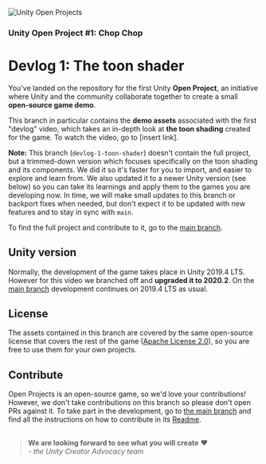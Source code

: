![Unity Open Projects](https://imgur.com/Y0svl0w.png)
### Unity Open Project #1: Chop Chop
# Devlog 1: The toon shader

You've landed on the repository for the first Unity **Open Project**, an initiative where Unity and the community collaborate together to create a small **open-source game demo**.

This branch in particular contains the **demo assets** associated with the first "devlog" video, which takes an in-depth look at **the toon shading** created for the game. To watch the video, go to [insert link].

**Note:** This branch (`devlog-1-toon-shader`) doesn't contain the full project, but a trimmed-down version which focuses specifically on the toon shading and its components. We did it so it's faster for you to import, and easier to explore and learn from. We also updated it to a newer Unity version (see below) so you can take its learnings and apply them to the games you are developing now. In time, we will make small updates to this branch or backport fixes when needed, but don't expect it to be updated with new features and to stay in sync with `main`.

To find the full project and contribute to it, go to the [main branch](https://github.com/UnityTechnologies/open-project-1).

## Unity version
Normally, the development of the game takes place in Unity 2019.4 LTS. However for this video we branched off and **upgraded it to 2020.2**. On the [main branch](https://github.com/UnityTechnologies/open-project-1) development continues on 2019.4 LTS as usual.

## License
The assets contained in this branch are covered by the same open-source license that covers the rest of the game ([Apache License 2.0](https://github.com/UnityTechnologies/open-project-1/blob/main/LICENSE)), so you are free to use them for your own projects.

## Contribute
Open Projects is an open-source game, so we'd love your contributions! However, we don't take contributions on this branch so please don't open PRs against it.
To take part in the development, go to [the main branch](https://github.com/UnityTechnologies/open-project-1) and find all the instructions on how to contribute in its [Readme](https://github.com/UnityTechnologies/open-project-1/blob/main/README.md).

##

> **We are looking forward to see what you will create** ❤  
> *- the Unity Creator Advocacy team*
